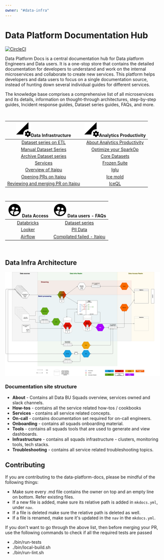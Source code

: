 ```yaml
---
owner: "#data-infra"
---
```


# Data Platform Documentation Hub

[![CircleCI](https://circleci.com/gh/nubank/data-platform-docs.svg?style=svg&circle-token=0d7949cdca982ceb84320b0184c1f529d52df53e)](https://circleci.com/gh/nubank/data-platform-docs)

Data Platform Docs is a central documentation hub for Data platform Engineers and Data users. It is a one-stop store that contains the detailed documentation for developers to understand and work on the internal microservices and collaborate to create new services. This platform helps developers and data users to focus on a single documentation source, instead of hunting down several individual guides for different services.

The knowledge base comprises a comprehensive list of all microservices and its details, information on thought-through architectures, step-by-step guides, Incident response guides, Dataset series guides, FAQs, and more. 

<br/>

|![](images/data-infra-icon.png)Data Infrastructure|![](images/data-infra-icon.png)Analytics Productivity|
:--------------------------------------------:|:------------------------------:
|[Dataset series on ETL](data-users/etl_users/dss-on-etl.md)|[About Analytics Productivity](https://playbooks.nubank.com.br/squads/analytics-productivity/)|
|[Manual Dataset Series](data-users/etl_users/manual_dataset_series.md)|[Optimize your SparkOp](data-users/etl_users/optimizing_your_sparkop.md)|
|[Archive Dataset series](data-users/etl_users/archived_datasets.md)|[Core Datasets](datasets/core-datasets/README.md)|
|[Services](services/data-ingestion/intro.md)|[Frozen Suite](https://docs.google.com/document/d/1tJx9ifOhscM7P4MtFifblbtDUoGTk-JqkDN9DXCqPsI/edit#heading=h.h1dr4jt5gg6g)|
|[Overview of Itaipu](services/data-processing/itaipu/itaipu.md)|[Iglu](tools/frozen_suite/iglu/README.md)|
|[Opening PRs on Itaipu](how-tos/itaipu/opening_prs.md)|[Ice mold](https://github.com/nubank/itaipu/tree/master/src/main/scala/etl/warehouse/ice_mold)|
|[Reviewing and merging PR on Itaipu](how-tos/itaipu/itaipu_reviewers.md)|[IceQL](tools/frozen_suite/iceql/README.md)|


<br/>

|![](images/data-users.png)Data Access|![](images/data-users.png)Data users - FAQs|
|:----:|:---------------------------:|
|[Databricks](tools/databricks/README.md)|[Dataset series](data-users/FAQs/dataset-series.md)|
|[Looker](tools/looker/README.md)|[PII Data](data-users/FAQs/pii-data.md)|
|[Airflow](tools/airflow.md)|[Compilated failed - Itaipu](data-users/etl_users/FAQ.md)|

<br/>

## Data Infra Architecture

![Image of our infra](images/DataInfraArchitecture.png)

### Documentation site structure

- **About** - Contains all Data BU Squads overview, services owned and slack channels.
- **How-tos** - contains all the service related how-tos / cookbooks
- **Services** - contains all service related concepts.
- **On-call** - contains documentation set required for on-call engineers.
- **Onboarding** - contains all squads onboarding material.
- **Tools** - contains all squads tools that are used to generate and view dashboards.
- **Infrastructure** - contains all squads infrastructure - clusters, monitoring tools, tech stacks.
- **Troubleshooting** - contains all service related troubleshooting topics.


## Contributing

If you are contributing to the data-platform-docs, please be mindful of the following things:

* Make sure every .md file contains the owner on top and an empty line on bottom. Refer existing files.
* If a new file is added, make sure its relative path is added in `mkdocs.yml`, under `nav`.
* If a file is deleted make sure the relative path is deleted as well.
* If a file is renamed, make sure it's updated in the `nav` in the `mkdocs.yml`.

If you don't want to go through the above list, then before merging your PR,
use the following commands to check if all the required tests are passed

- ./bin/run-tests
- ./bin/local-build.sh
- ./bin/run-lint.sh

<!-- markdownlint-disable-file -->
